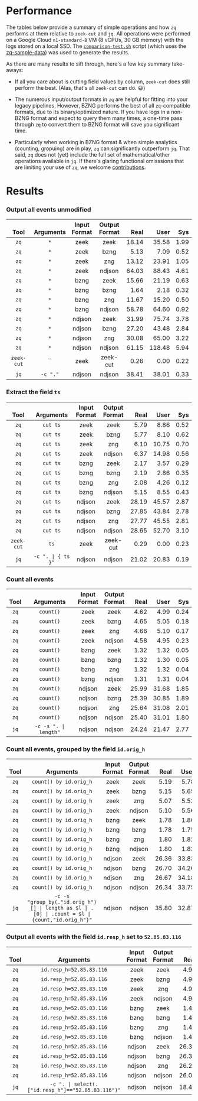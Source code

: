 # Performance

The tables below provide a summary of simple operations and how `zq`
performs at them relative to `zeek-cut` and `jq`. All operations were performed
on a Google Cloud `n1-standard-8` VM (8 vCPUs, 30 GB memory) with the logs
stored on a local SSD. The [`comparison-test.sh`](../scripts/comparison-test.sh)
script (which uses the [zq-sample-data](https://github.com/mccanne/zq-sample-data))
was used to generate the results.

As there are many results to sift through, here's a few key summary take-aways:

* If all you care about is cutting field values by column, `zeek-cut` does still perform the best. (Alas, that's all `zeek-cut` can do. :smiley:)

* The numerous input/output formats in `zq` are helpful for fitting into your legacy pipelines. However, BZNG performs the best of all `zq`-compatible formats, due to its binary/optimized nature. If you have logs in a non-BZNG format and expect to query them many times, a one-time pass through `zq` to convert them to BZNG format will save you significant time.

* Particularly when working in BZNG format & when simple analytics (counting, gropuing) are in play, `zq` can significantly outperform `jq`. That said, `zq` does not (yet) include the full set of mathematical/other operations available in `jq`. If there's glaring functional omisssions that are limiting your use of `zq`, we welcome [contributions](../README.md#contributing).

# Results

### Output all events unmodified

|**<br>Tool**|**<br>Arguments**|**Input<br>Format**|**Output<br>Format**|**<br>Real**|**<br>User**|**<br>Sys**|
|:----------:|:---------------:|:-----------------:|:------------------:|-----------:|-----------:|----------:|
|`zq`|`*`|zeek|zeek|18.14|35.58|1.99|
|`zq`|`*`|zeek|bzng|5.13|7.09|0.52|
|`zq`|`*`|zeek|zng|13.12|23.91|1.05|
|`zq`|`*`|zeek|ndjson|64.03|88.43|4.61|
|`zq`|`*`|bzng|zeek|15.66|21.19|0.63|
|`zq`|`*`|bzng|bzng|1.64|2.18|0.32|
|`zq`|`*`|bzng|zng|11.67|15.20|0.50|
|`zq`|`*`|bzng|ndjson|58.78|64.60|0.92|
|`zq`|`*`|ndjson|zeek|31.99|75.74|3.78|
|`zq`|`*`|ndjson|bzng|27.20|43.48|2.84|
|`zq`|`*`|ndjson|zng|30.08|65.00|3.22|
|`zq`|`*`|ndjson|ndjson|61.15|118.48|5.94|
|`zeek-cut`|``|zeek|zeek-cut|0.26|0.00|0.22|
|`jq`|`-c "."`|ndjson|ndjson|38.41|38.01|0.33|

### Extract the field `ts`

|**<br>Tool**|**<br>Arguments**|**Input<br>Format**|**Output<br>Format**|**<br>Real**|**<br>User**|**<br>Sys**|
|:----------:|:---------------:|:-----------------:|:------------------:|-----------:|-----------:|----------:|
|`zq`|`cut ts`|zeek|zeek|5.79|8.86|0.52|
|`zq`|`cut ts`|zeek|bzng|5.77|8.10|0.62|
|`zq`|`cut ts`|zeek|zng|6.10|10.75|0.70|
|`zq`|`cut ts`|zeek|ndjson|6.37|14.98|0.56|
|`zq`|`cut ts`|bzng|zeek|2.17|3.57|0.29|
|`zq`|`cut ts`|bzng|bzng|2.19|2.86|0.35|
|`zq`|`cut ts`|bzng|zng|2.08|4.26|0.12|
|`zq`|`cut ts`|bzng|ndjson|5.15|8.55|0.43|
|`zq`|`cut ts`|ndjson|zeek|28.19|45.57|2.87|
|`zq`|`cut ts`|ndjson|bzng|27.85|43.84|2.78|
|`zq`|`cut ts`|ndjson|zng|27.77|45.55|2.81|
|`zq`|`cut ts`|ndjson|ndjson|28.65|52.70|3.10|
|`zeek-cut`|`ts`|zeek|zeek-cut|0.29|0.00|0.23|
|`jq`|`-c ". \| { ts }"`|ndjson|ndjson|21.02|20.83|0.19|

### Count all events

|**<br>Tool**|**<br>Arguments**|**Input<br>Format**|**Output<br>Format**|**<br>Real**|**<br>User**|**<br>Sys**|
|:----------:|:---------------:|:-----------------:|:------------------:|-----------:|-----------:|----------:|
|`zq`|`count()`|zeek|zeek|4.62|4.99|0.24|
|`zq`|`count()`|zeek|bzng|4.65|5.05|0.18|
|`zq`|`count()`|zeek|zng|4.66|5.10|0.17|
|`zq`|`count()`|zeek|ndjson|4.58|4.95|0.23|
|`zq`|`count()`|bzng|zeek|1.32|1.32|0.05|
|`zq`|`count()`|bzng|bzng|1.32|1.30|0.05|
|`zq`|`count()`|bzng|zng|1.32|1.32|0.04|
|`zq`|`count()`|bzng|ndjson|1.31|1.31|0.04|
|`zq`|`count()`|ndjson|zeek|25.99|31.68|1.85|
|`zq`|`count()`|ndjson|bzng|25.39|30.85|1.89|
|`zq`|`count()`|ndjson|zng|25.64|31.08|2.01|
|`zq`|`count()`|ndjson|ndjson|25.40|31.01|1.80|
|`jq`|`-c -s ". \| length"`|ndjson|ndjson|24.24|21.47|2.77|

### Count all events, grouped by the field `id.orig_h`

|**<br>Tool**|**<br>Arguments**|**Input<br>Format**|**Output<br>Format**|**<br>Real**|**<br>User**|**<br>Sys**|
|:----------:|:---------------:|:-----------------:|:------------------:|-----------:|-----------:|----------:|
|`zq`|`count() by id.orig_h`|zeek|zeek|5.19|5.78|0.23|
|`zq`|`count() by id.orig_h`|zeek|bzng|5.15|5.65|0.21|
|`zq`|`count() by id.orig_h`|zeek|zng|5.07|5.53|0.22|
|`zq`|`count() by id.orig_h`|zeek|ndjson|5.10|5.56|0.25|
|`zq`|`count() by id.orig_h`|bzng|zeek|1.78|1.80|0.04|
|`zq`|`count() by id.orig_h`|bzng|bzng|1.78|1.75|0.08|
|`zq`|`count() by id.orig_h`|bzng|zng|1.80|1.82|0.03|
|`zq`|`count() by id.orig_h`|bzng|ndjson|1.80|1.82|0.04|
|`zq`|`count() by id.orig_h`|ndjson|zeek|26.36|33.83|2.11|
|`zq`|`count() by id.orig_h`|ndjson|bzng|26.70|34.26|2.22|
|`zq`|`count() by id.orig_h`|ndjson|zng|26.67|34.18|2.02|
|`zq`|`count() by id.orig_h`|ndjson|ndjson|26.34|33.75|2.14|
|`jq`|`-c -s "group_by(."id.orig_h")[] \| length as $l \| .[0] \| .count = $l \| {count,"id.orig_h"}"`|ndjson|ndjson|35.80|32.87|2.93|

### Output all events with the field `id.resp_h` set to `52.85.83.116`

|**<br>Tool**|**<br>Arguments**|**Input<br>Format**|**Output<br>Format**|**<br>Real**|**<br>User**|**<br>Sys**|
|:----------:|:---------------:|:-----------------:|:------------------:|-----------:|-----------:|----------:|
|`zq`|`id.resp_h=52.85.83.116`|zeek|zeek|4.99|5.27|0.28|
|`zq`|`id.resp_h=52.85.83.116`|zeek|bzng|4.98|5.40|0.20|
|`zq`|`id.resp_h=52.85.83.116`|zeek|zng|4.98|5.29|0.26|
|`zq`|`id.resp_h=52.85.83.116`|zeek|ndjson|4.98|5.32|0.27|
|`zq`|`id.resp_h=52.85.83.116`|bzng|zeek|1.44|1.39|0.05|
|`zq`|`id.resp_h=52.85.83.116`|bzng|bzng|1.44|1.40|0.05|
|`zq`|`id.resp_h=52.85.83.116`|bzng|zng|1.42|1.38|0.05|
|`zq`|`id.resp_h=52.85.83.116`|bzng|ndjson|1.44|1.39|0.06|
|`zq`|`id.resp_h=52.85.83.116`|ndjson|zeek|26.34|31.80|1.85|
|`zq`|`id.resp_h=52.85.83.116`|ndjson|bzng|26.32|31.77|1.94|
|`zq`|`id.resp_h=52.85.83.116`|ndjson|zng|26.22|31.67|2.06|
|`zq`|`id.resp_h=52.85.83.116`|ndjson|ndjson|26.08|31.44|2.08|
|`jq`|`-c ". \| select(.["id.resp_h"]=="52.85.83.116")"`|ndjson|ndjson|18.47|18.27|0.20|

